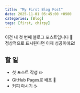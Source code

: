 ```yaml
---
title: "My First Blog Post"
date: 2025-11-01 05:45:00 +0900
categories: [Blog]
tags: [first, chirpy]
---
```

이건 내 첫 번째 블로그 포스트입니다 🎉  
정상적으로 표시된다면 이제 성공이에요!

## 할 일
- 첫 포스트 작성 ✏️  
- GitHub Pages로 배포 🚀  
- 커피 마시기 ☕
